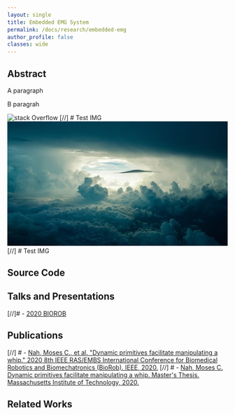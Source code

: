 ```yaml
---
layout: single
title: Embedded EMG System
permalink: /docs/research/embedded-emg
author_profile: false
classes: wide
---
```


## Abstract

A paragraph <br />

B paragrah <br />

![stack Overflow](http://lmsotfy.com/so.png) [//] # Test IMG
![test](/assets/images/test.jpg) [//] # Test IMG

## Source Code
## Talks and Presentations
[//]# - [2020 BIOROB](https://www.youtube.com/watch?v=PPzxmgUo0nY)

## Publications
[//] # - [Nah, Moses C., et al. "Dynamic primitives facilitate manipulating a whip." 2020 8th IEEE RAS/EMBS International Conference for Biomedical Robotics and Biomechatronics (BioRob). IEEE, 2020.](https://ieeexplore.ieee.org/document/9224399)
[//] # - [Nah, Moses C. Dynamic primitives facilitate manipulating a whip. Master's Thesis. Massachusetts Institute of Technology, 2020.](https://dspace.mit.edu/handle/1721.1/127121)

## Related Works 
